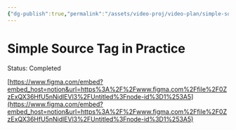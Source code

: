 ```yaml
---
{"dg-publish":true,"permalink":"/assets/video-proj/video-plan/simple-sou/"}
---
```


# Simple Source Tag in Practice

Status: Completed

[https://www.figma.com/embed?embed_host=notion&url=https%3A%2F%2Fwww.figma.com%2Ffile%2F0ZzExQX36HfU5nNidlEVl3%2FUntitled%3Fnode-id%3D1%253A5](https://www.figma.com/embed?embed_host=notion&url=https%3A%2F%2Fwww.figma.com%2Ffile%2F0ZzExQX36HfU5nNidlEVl3%2FUntitled%3Fnode-id%3D1%253A5)